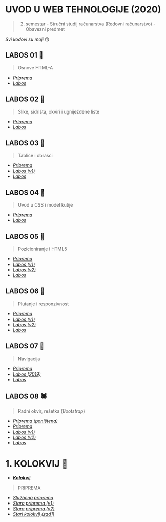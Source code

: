 # UVOD U WEB TEHNOLOGIJE (2020)

>  2. semestar - Stručni studij računarstva (Redovni računarstvo) - Obavezni predmet

*Svi kodovi su moji* 😘


## LABOS 01 🐬
> Osnove HTML-A

 - [*Priprema*](https://lab-01-priprema.now.sh)
 - [*Labos*](https://lab-01.now.sh)
 
## LABOS 02 🦌
> Slike, sidrišta, okviri i ugniježđene liste

 - [*Priprema*](https://lab-02-priprema.now.sh)
 - [*Labos*](https://lab02.now.sh)

## LABOS 03 🐂
> Tablice i obrasci

 - [*Priprema*](https://lab-03-priprema.now.sh)
 - [*Labos (v1)*](https://lab-03-leaked.now.sh)
 - [*Labos*](https://lab-03.now.sh)

 
## LABOS 04 🐪
> Uvod u CSS i model kutije

 - [*Priprema*](https://lab-04-priprema.now.sh)
 - [*Labos*](https://lab-04.now.sh)


## LABOS 05 🐒
> Pozicioniranje i HTML5

 - [*Priprema*](https://lab-05-priprema.now.sh)
 - [*Labos (v1)*](https://vjezba5-1.now.sh)
 - [*Labos (v2)*]( https://vjezba5-2.now.sh)
 - [*Labos*](https://lab-05.now.sh)
 
## LABOS 06 🦕
> Plutanje i responzivnost

 - [*Priprema*](https://lab-06-priprema.now.sh)
 - [*Labos (v1)*](marvelous-middle.surge.sh)
 - [*Labos (v2)*](lab6-2.surge.sh)
 - [*Labos*](https://lab-06.now.sh)


## LABOS 07 🐌
> Navigacija

 - [*Priprema*](https://lab-07-priprema.now.sh)
 - [*Labos (2019)*](https://lab-07-2019ed.now.sh)
 - [*Labos*](https://lab-07.now.sh)
 
## LABOS 08 🕷
> Radni okvir, rešetka (*Bootstrap*)

 - [*Priprema (poništena)*](https://lab-08-priprema-ponistena.now.sh)
 - [*Priprema*](https://lab-08-priprema.now.sh)
 - [*Labos (v1)*](https://lab-08-leaked.mat2ja.now.sh)
 - [*Labos (v2)*](https://lab-08-leaked-v2.mat2ja.now.sh)
 - [*Labos*](https://lab-08.now.sh)


# 1. KOLOKVIJ 🐸

 - [***Kolokvi**j*](silky-cook.surge.sh)

> PRIPREMA
 - [*Službena priprema*](eminent-afternoon.surge.sh)
 - [*Stara priprema (v1)*](knotty-vessel.surge.sh)
 - [*Stara priprema (v2)*](economic-color.surge.sh)
 - [*Stari kolokvij (zad1)*](faulty-air.surge.sh)




